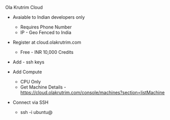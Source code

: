 Ola Krutrim Cloud

- Avaiable to Indian developers only
    - Requires Phone Number
    - IP - Geo Fenced to India

- Register at cloud.olakrutrim.com
    - Free - INR 10,000 Credits
- Add - ssh keys
- Add Compute
    - CPU Only 
    - Get Machine Details - https://cloud.olakrutrim.com/console/machines?section=listMachine
    
- Connect via SSH
    - ssh -i <path to your private key file> ubuntu@ <Public IP>